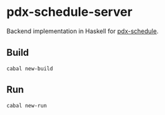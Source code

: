 # pdx-schedule-server

Backend implementation in Haskell for [pdx-schedule](https://github.com/michaelheyman/pdx-schedule/).

## Build

```
cabal new-build
```

## Run

```
cabal new-run
```
